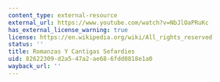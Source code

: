 ```yaml
---
content_type: external-resource
external_url: https://www.youtube.com/watch?v=NbJlOaPRuKc
has_external_license_warning: true
license: https://en.wikipedia.org/wiki/All_rights_reserved
status: ''
title: Romanzas Y Cantigas Sefardies
uid: 82622309-d2a5-47a2-ae68-6fdd0818e1a0
wayback_url: ''
---
```

